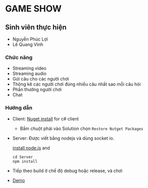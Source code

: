 # GAME SHOW
## Sinh viên thực hiện
- Nguyễn Phúc Lợi
- Lê Quang Vinh

### Chức năng
- Streaming video
- Streaming audio
- Gửi câu cho các người chơi
- Thông kê các người chơi đúng nhiều câu nhất sao mỗi câu hỏi
- Phần thưởng người chơi
- Chat


### Hướng dẫn
- Client: [Nuget install](https://www.nuget.org/packages/SocketIoClientDotNet/) for c# client
    + Bấm chuột phải vào Solution chọn `Restore Nutget Packages`
- Server: Được viết bằng nodejs và dùng socket io.

    [install node.js](https://nodejs.org/en/)
    and 
    ```
    cd Server
    npm install
    ```

- Tiếp theo build ở chế độ debug hoặc release, và chơi
- [Demo](https://www.youtube.com/watch?v=iH1hn1MAo4M)
